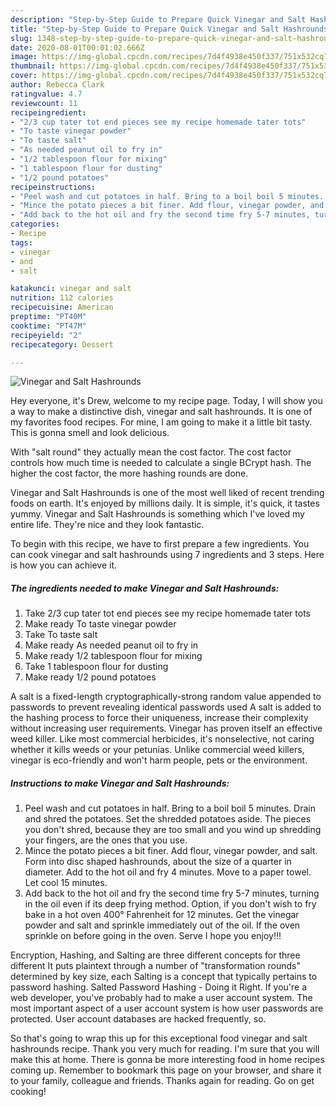 ```yaml
---
description: "Step-by-Step Guide to Prepare Quick Vinegar and Salt Hashrounds"
title: "Step-by-Step Guide to Prepare Quick Vinegar and Salt Hashrounds"
slug: 1348-step-by-step-guide-to-prepare-quick-vinegar-and-salt-hashrounds
date: 2020-08-01T00:01:02.666Z
image: https://img-global.cpcdn.com/recipes/7d4f4938e450f337/751x532cq70/vinegar-and-salt-hashrounds-recipe-main-photo.jpg
thumbnail: https://img-global.cpcdn.com/recipes/7d4f4938e450f337/751x532cq70/vinegar-and-salt-hashrounds-recipe-main-photo.jpg
cover: https://img-global.cpcdn.com/recipes/7d4f4938e450f337/751x532cq70/vinegar-and-salt-hashrounds-recipe-main-photo.jpg
author: Rebecca Clark
ratingvalue: 4.7
reviewcount: 11
recipeingredient:
- "2/3 cup tater tot end pieces see my recipe homemade tater tots"
- "To taste vinegar powder"
- "To taste salt"
- "As needed peanut oil to fry in"
- "1/2 tablespoon flour for mixing"
- "1 tablespoon flour for dusting"
- "1/2 pound potatoes"
recipeinstructions:
- "Peel wash and cut potatoes in half. Bring to a boil boil 5 minutes. Drain and shred the potatoes. Set the shredded potatoes aside. The pieces you don&#39;t shred, because they are too small and you wind up shredding your fingers, are the ones that you use."
- "Mince the potato pieces a bit finer. Add flour, vinegar powder, and salt. Form into disc shaped hashrounds, about the size of a quarter in diameter. Add to the hot oil and fry 4 minutes. Move to a paper towel. Let cool 15 minutes."
- "Add back to the hot oil and fry the second time fry 5-7 minutes, turning in the oil even if its deep frying method. Option, if you don&#39;t wish to fry bake in a hot oven 400° Fahrenheit for 12 minutes. Get the vinegar powder and salt and sprinkle immediately out of the oil. If the oven sprinkle on before going in the oven. Serve I hope you enjoy!!!"
categories:
- Recipe
tags:
- vinegar
- and
- salt

katakunci: vinegar and salt 
nutrition: 112 calories
recipecuisine: American
preptime: "PT40M"
cooktime: "PT47M"
recipeyield: "2"
recipecategory: Dessert

---
```



![Vinegar and Salt Hashrounds](https://img-global.cpcdn.com/recipes/7d4f4938e450f337/751x532cq70/vinegar-and-salt-hashrounds-recipe-main-photo.jpg)

Hey everyone, it's Drew, welcome to my recipe page. Today, I will show you a way to make a distinctive dish, vinegar and salt hashrounds. It is one of my favorites food recipes. For mine, I am going to make it a little bit tasty. This is gonna smell and look delicious.

With &#34;salt round&#34; they actually mean the cost factor. The cost factor controls how much time is needed to calculate a single BCrypt hash. The higher the cost factor, the more hashing rounds are done.

Vinegar and Salt Hashrounds is one of the most well liked of recent trending foods on earth. It's enjoyed by millions daily. It is simple, it's quick, it tastes yummy. Vinegar and Salt Hashrounds is something which I've loved my entire life. They're nice and they look fantastic.


To begin with this recipe, we have to first prepare a few ingredients. You can cook vinegar and salt hashrounds using 7 ingredients and 3 steps. Here is how you can achieve it.

<!--inarticleads1-->

##### The ingredients needed to make Vinegar and Salt Hashrounds:

1. Take 2/3 cup tater tot end pieces see my recipe homemade tater tots
1. Make ready To taste vinegar powder
1. Take To taste salt
1. Make ready As needed peanut oil to fry in
1. Make ready 1/2 tablespoon flour for mixing
1. Take 1 tablespoon flour for dusting
1. Make ready 1/2 pound potatoes


A salt is a fixed-length cryptographically-strong random value appended to passwords to prevent revealing identical passwords used A salt is added to the hashing process to force their uniqueness, increase their complexity without increasing user requirements. Vinegar has proven itself an effective weed killer. Like most commercial herbicides, it&#39;s nonselective, not caring whether it kills weeds or your petunias. Unlike commercial weed killers, vinegar is eco-friendly and won&#39;t harm people, pets or the environment. 

<!--inarticleads2-->

##### Instructions to make Vinegar and Salt Hashrounds:

1. Peel wash and cut potatoes in half. Bring to a boil boil 5 minutes. Drain and shred the potatoes. Set the shredded potatoes aside. The pieces you don&#39;t shred, because they are too small and you wind up shredding your fingers, are the ones that you use.
1. Mince the potato pieces a bit finer. Add flour, vinegar powder, and salt. Form into disc shaped hashrounds, about the size of a quarter in diameter. Add to the hot oil and fry 4 minutes. Move to a paper towel. Let cool 15 minutes.
1. Add back to the hot oil and fry the second time fry 5-7 minutes, turning in the oil even if its deep frying method. Option, if you don&#39;t wish to fry bake in a hot oven 400° Fahrenheit for 12 minutes. Get the vinegar powder and salt and sprinkle immediately out of the oil. If the oven sprinkle on before going in the oven. Serve I hope you enjoy!!!


Encryption, Hashing, and Salting are three different concepts for three different It puts plaintext through a number of &#34;transformation rounds&#34; determined by key size, each Salting is a concept that typically pertains to password hashing. Salted Password Hashing - Doing it Right. If you&#39;re a web developer, you&#39;ve probably had to make a user account system. The most important aspect of a user account system is how user passwords are protected. User account databases are hacked frequently, so. 

So that's going to wrap this up for this exceptional food vinegar and salt hashrounds recipe. Thank you very much for reading. I'm sure that you will make this at home. There is gonna be more interesting food in home recipes coming up. Remember to bookmark this page on your browser, and share it to your family, colleague and friends. Thanks again for reading. Go on get cooking!
